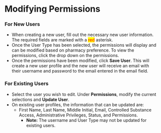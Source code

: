 # Modifying Permissions

### For New Users

* When creating a new user, fill out the necessary new user information. The required fields are marked with a <mark style="color:red;">red</mark> asterisk.
* Once the User Type has been selected, the permissions will display and can be modified based on pharmacy preference. To view the permissions, click the drop down on the permissions.
* Once the permissions have been modified, click **Save User**. This will create a new user profile and the new user will receive an email with their username and password to the email entered in the email field.

### For Existing Users

* Select the user you wish to edit. Under **Permissions**, modify the current selections and **Update User**.
* On existing user profiles, the information that can be updated are:
  * First Name, Last Name, Middle Initial, Email, Controlled Substance Access, Administrative Privileges, Status, and Permissions.
    * **Note:** The username and User Type may not be updated for existing users.
